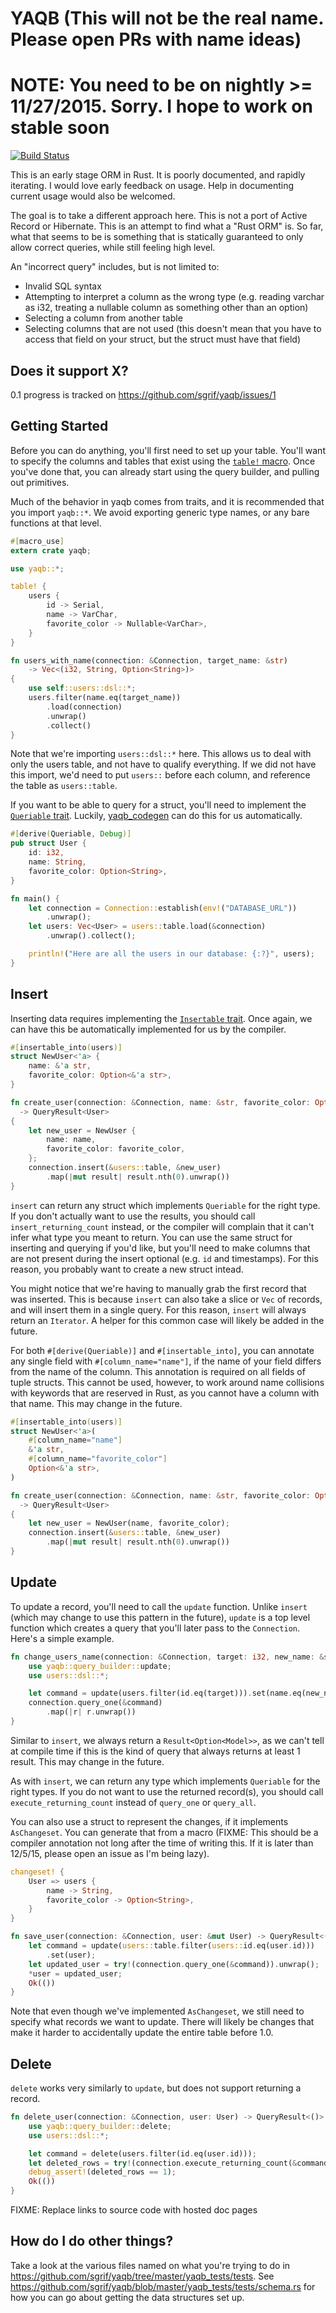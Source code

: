 YAQB (This will not be the real name. Please open PRs with name ideas)
======================================================================

NOTE: You need to be on nightly >= 11/27/2015. Sorry. I hope to work on stable soon
===================================================================================

[![Build
Status](https://travis-ci.org/sgrif/yaqb.svg)](https://travis-ci.org/sgrif/yaqb)

This is an early stage ORM in Rust. It is poorly documented, and rapidly
iterating. I would love early feedback on usage. Help in documenting current
usage would also be welcomed.

The goal is to take a different approach here. This is not a port of Active
Record or Hibernate. This is an attempt to find what a "Rust ORM" is. So far,
what that seems to be is something that is statically guaranteed to only allow
correct queries, while still feeling high level.

An "incorrect query" includes, but is not limited to:

- Invalid SQL syntax
- Attempting to interpret a column as the wrong type (e.g. reading varchar as
  i32, treating a nullable column as something other than an option)
- Selecting a column from another table
- Selecting columns that are not used (this doesn't mean that you have to access
  that field on your struct, but the struct must have that field)

Does it support X?
------------------

0.1 progress is tracked on https://github.com/sgrif/yaqb/issues/1

Getting Started
---------------

Before you can do anything, you'll first need to set up your table. You'll want
to specify the columns and tables that exist using the
[`table!` macro](https://github.com/sgrif/yaqb/blob/master/yaqb/src/macros.rs#L45).
Once you've done that, you can already start using the query builder, and
pulling out primitives.

Much of the behavior in yaqb comes from traits, and it is recommended that you
import `yaqb::*`. We avoid exporting generic type names, or any bare functions
at that level.

```rust
#[macro_use]
extern crate yaqb;

use yaqb::*;

table! {
    users {
        id -> Serial,
        name -> VarChar,
        favorite_color -> Nullable<VarChar>,
    }
}

fn users_with_name(connection: &Connection, target_name: &str)
    -> Vec<(i32, String, Option<String>)>
{
    use self::users::dsl::*;
    users.filter(name.eq(target_name))
        .load(connection)
        .unwrap()
        .collect()
}
```

Note that we're importing `users::dsl::*` here. This allows us to deal with
only the users table, and not have to qualify everything. If we did not have
this import, we'd need to put `users::` before each column, and reference the
table as `users::table`.

If you want to be able to query for a struct, you'll need to implement the
[`Queriable`
trait](https://github.com/sgrif/yaqb/blob/master/yaqb/src/query_source/mod.rs#L11).
Luckily, [yaqb_codegen](https://github.com/sgrif/yaqb/tree/master/yaqb_codegen)
can do this for us automatically.

```rust
#[derive(Queriable, Debug)]
pub struct User {
    id: i32,
    name: String,
    favorite_color: Option<String>,
}

fn main() {
    let connection = Connection::establish(env!("DATABASE_URL"))
        .unwrap();
    let users: Vec<User> = users::table.load(&connection)
        .unwrap().collect();

    println!("Here are all the users in our database: {:?}", users);
}
```

Insert
------

Inserting data requires implementing the [`Insertable`
trait](https://github.com/sgrif/yaqb/blob/master/yaqb/src/persistable.rs#L8).
Once again, we can have this be automatically implemented for us by the
compiler.

```rust
#[insertable_into(users)]
struct NewUser<'a> {
    name: &'a str,
    favorite_color: Option<&'a str>,
}

fn create_user(connection: &Connection, name: &str, favorite_color: Option<&str>)
  -> QueryResult<User>
{
    let new_user = NewUser {
        name: name,
        favorite_color: favorite_color,
    };
    connection.insert(&users::table, &new_user)
        .map(|mut result| result.nth(0).unwrap())
}
```

`insert` can return any struct which implements `Queriable` for the right type.
If you don't actually want to use the results, you should call
`insert_returning_count` instead, or the compiler will complain that it can't
infer what type you meant to return. You can use the same struct for inserting
and querying if you'd like, but you'll need to make columns that are not
present during the insert optional (e.g. `id` and timestamps). For this
reason, you probably want to create a new struct intead.

You might notice that we're having to manually grab the first record that was
inserted. This is because `insert` can also take a slice or `Vec` of records,
and will insert them in a single query. For this reason, `insert` will always
return an `Iterator`. A helper for this common case will likely be added in the
future.

For both `#[derive(Queriable)]` and `#[insertable_into]`, you can annotate any
single field with `#[column_name="name"]`, if the name of your field differs
from the name of the column. This annotation is required on all fields of tuple
structs. This cannot be used, however, to work around name collisions with
keywords that are reserved in Rust, as you cannot have a column with that name.
This may change in the future.

```rust
#[insertable_into(users)]
struct NewUser<'a>(
    #[column_name="name"]
    &'a str,
    #[column_name="favorite_color"]
    Option<&'a str>,
)

fn create_user(connection: &Connection, name: &str, favorite_color: Option<&str>)
  -> QueryResult<User>
{
    let new_user = NewUser(name, favorite_color);
    connection.insert(&users::table, &new_user)
        .map(|mut result| result.nth(0).unwrap())
}
```

Update
------

To update a record, you'll need to call the `update` function. Unlike `insert`
(which may change to use this pattern in the future), `update` is a top level
function which creates a query that you'll later pass to the `Connection`.
Here's a simple example.

```rust
fn change_users_name(connection: &Connection, target: i32, new_name: &str) -> QueryResult<User> {
    use yaqb::query_builder::update;
    use users::dsl::*;

    let command = update(users.filter(id.eq(target))).set(name.eq(new_name));
    connection.query_one(&command)
        .map(|r| r.unwrap())
}
```

Similar to `insert`, we always return a `Result<Option<Model>>`, as we can't
tell at compile time if this is the kind of query that always returns at least 1
result. This may change in the future.

As with `insert`, we can return any type which implements `Queriable` for the
right types. If you do not want to use the returned record(s), you should call
`execute_returning_count` instead of `query_one` or `query_all`.

You can also use a struct to represent the changes, if it implements
`AsChangeset`. You can generate that from a macro (FIXME: This should be a
compiler annotation not long after the time of writing this. If it is later than
12/5/15, please open an issue as I'm being lazy).

```rust
changeset! {
    User => users {
        name -> String,
        favorite_color -> Option<String>,
    }
}

fn save_user(connection: &Connection, user: &mut User) -> QueryResult<()> {
    let command = update(users::table.filter(users::id.eq(user.id)))
        .set(user);
    let updated_user = try!(connection.query_one(&command)).unwrap();
    *user = updated_user;
    Ok(())
}
```

Note that even though we've implemented `AsChangeset`, we still need to specify
what records we want to update. There will likely be changes that make it harder
to accidentally update the entire table before 1.0.

Delete
------

`delete` works very similarly to `update`, but does not support returning a
record.

```rust
fn delete_user(connection: &Connection, user: User) -> QueryResult<()> {
    use yaqb::query_builder::delete;
    use users::dsl::*;

    let command = delete(users.filter(id.eq(user.id)));
    let deleted_rows = try!(connection.execute_returning_count(&command));
    debug_assert!(deleted_rows == 1);
    Ok(())
}
```

FIXME: Replace links to source code with hosted doc pages

How do I do other things?
-------------------------

Take a look at the various files named on what you're trying to do in
https://github.com/sgrif/yaqb/tree/master/yaqb_tests/tests. See
https://github.com/sgrif/yaqb/blob/master/yaqb_tests/tests/schema.rs for how
you can go about getting the data structures set up.
